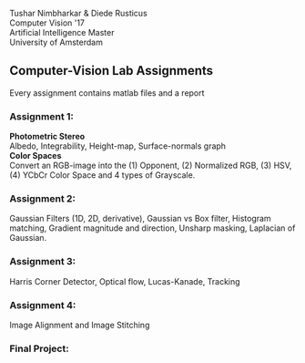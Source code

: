 Tushar Nimbharkar & Diede Rusticus<br />
Computer Vision '17<br />
Artificial Intelligence Master<br />
University of Amsterdam<br />

## Computer-Vision Lab Assignments
Every assignment contains matlab files and a report
### Assignment 1:
**Photometric Stereo**<br />
Albedo, Integrability, Height-map, Surface-normals graph
<br />
**Color Spaces**<br />
Convert an RGB-image into the (1) Opponent, (2) Normalized RGB, (3) HSV, (4) YCbCr Color Space and 4 types of Grayscale.
### Assignment 2:
Gaussian Filters (1D, 2D, derivative), Gaussian vs Box filter, Histogram matching, Gradient magnitude and direction, Unsharp masking, Laplacian of Gaussian.
### Assignment 3: 
Harris Corner Detector, Optical flow, Lucas-Kanade, Tracking
### Assignment 4:
Image Alignment and Image Stitching
### Final Project:



